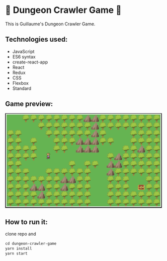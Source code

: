 # :european_castle: Dungeon Crawler Game :european_castle:

This is Guillaume's Dungeon Crawler Game.

## Technologies used:

- JavaScript
- ES6 syntax
- create-react-app
- React
- Redux
- CSS
- Flexbox
- Standard

## Game preview:

![](public/screenshot.png)

## How to run it:

clone repo and

```
cd dungeon-crawler-game
yarn install
yarn start
```
